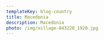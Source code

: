 ```yaml
---
templateKey: blog-country
title: Macedonia
description: Macedonia
photo: /img/village-843220_1920.jpg
---
```


